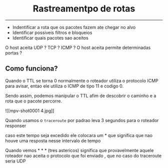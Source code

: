 <h1 align="center">Rastreamentpo de rotas </h1>
<hr>

- Indentificar a rota que os pacotes fazem ate chegar no alvo
- Identificar possiveis filtros e bloqueios
- Identificar quais pacotes sao aceitos

O host aceita UDP ? TCP ? ICMP ? 
O host aceita permite determinadas portas ?

## Como funciona?

Quando o TTL se torna 0 normalmente o roteador utiliza o protocolo ICMP para avisar, entao ele utiliza o ICMP de tipo 11 e codigo 0.

Sendo assim, podemos manipular o TTL afim de descobrir o caminho e a rota que o pacote percorre.


![[mpv-shot0001 4.jpg]]


Quando usamos o ``traceroute`` por padrao leva 3 segundos para o roteador responser

caso este tempo seja excedido ele colocara um * que significa que nao houve uma resposta nesse intervalo de tempo

Quando vemos * * * (tres astericos) significa
que provavelmente aquele roteador nao aceita o protocolo que foi enviado , que no caso do traceroute seria UDP